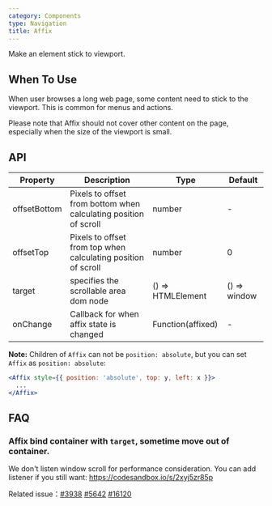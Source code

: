 ```yaml
---
category: Components
type: Navigation
title: Affix
---
```


Make an element stick to viewport.

## When To Use

When user browses a long web page, some content need to stick to the viewport. This is common for menus and actions.

Please note that Affix should not cover other content on the page, especially when the size of the viewport is small.

## API

| Property | Description | Type | Default |
| -------- | ----------- | ---- | ------- |
| offsetBottom | Pixels to offset from bottom when calculating position of scroll | number | - |
| offsetTop | Pixels to offset from top when calculating position of scroll | number | 0 |
| target | specifies the scrollable area dom node | () => HTMLElement | () => window |
| onChange | Callback for when affix state is changed | Function(affixed) | - |

**Note:** Children of `Affix` can not be `position: absolute`, but you can set `Affix` as `position: absolute`:

```jsx
<Affix style={{ position: 'absolute', top: y, left: x }}>
  ...
</Affix>
```

## FAQ

### Affix bind container with `target`, sometime move out of container.

We don't listen window scroll for performance consideration. You can add listener if you still want: <https://codesandbox.io/s/2xyj5zr85p>

Related issue：[#3938](https://github.com/ant-design/ant-design/issues/3938) [#5642](https://github.com/ant-design/ant-design/issues/5642) [#16120](https://github.com/ant-design/ant-design/issues/16120)
